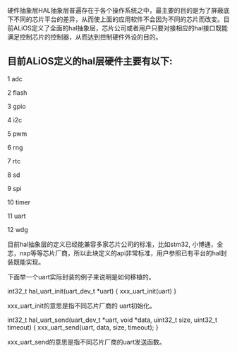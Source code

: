 
硬件抽象层HAL抽象层普遍存在于各个操作系统之中，最主要的目的是为了屏蔽底下不同的芯片平台的差异，从而使上面的应用软件不会因为不同的芯片而改变。目前ALiOS定义了全面的hal抽象层，芯片公司或者用户只要对接相应的hal接口既能满足控制芯片的控制器，从而达到控制硬件外设的目的。

## 目前ALiOS定义的hal层硬件主要有以下:

1  adc

2  flash

3  gpio

4  i2c

5  pwm

6  rng

7  rtc

8  sd

9  spi

10 timer

11 uart

12 wdg

目前hal抽象层的定义已经能兼容多家芯片公司的标准，比如stm32, 小博通，全志，nxp等等芯片厂商，所以此块定义的api非常标准，用户参照已有平台的hal封装既能实现。

下面举一个uart实际封装的例子来说明是如何移植的。

int32_t hal_uart_init(uart_dev_t *uart)
{
  xxx_uart_init(uart)
}

xxx_uart_init的意思是指不同芯片厂商的 uart初始化。

int32_t hal_uart_send(uart_dev_t *uart, void *data, uint32_t size, uint32_t timeout)
{
  xxx_uart_send(uart, data, size, timeout);
}

xxx_uart_send的意思是指不同芯片厂商的uart发送函数。
